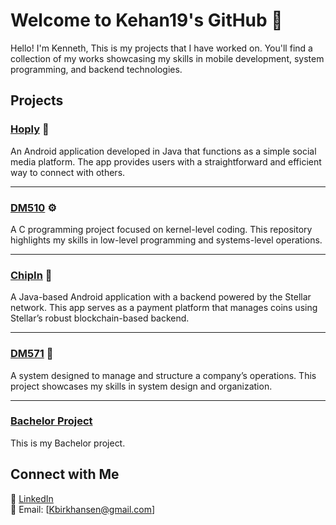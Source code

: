 
# Welcome to Kehan19's GitHub 👋

Hello! I'm Kenneth, This is my projects that I have worked on. You'll find a collection of my works showcasing my skills in mobile development, system programming, and backend technologies.  

## Projects

### [Hoply](https://github.com/Kehan19/Hoply) 📱
An Android application developed in Java that functions as a simple social media platform. The app provides users with a straightforward and efficient way to connect with others.

---

### [DM510](https://github.com/Kehan19/DM510) ⚙️
A C programming project focused on kernel-level coding. This repository highlights my skills in low-level programming and systems-level operations.

---

### [ChipIn](https://github.com/Kehan19/ChipIn) 💸
A Java-based Android application with a backend powered by the Stellar network. This app serves as a payment platform that manages coins using Stellar’s robust blockchain-based backend.

---

### [DM571](https://github.com/Kehan19/DM571) 🏢
A system designed to manage and structure a company’s operations. This project showcases my skills in system design and organization.

---

### [Bachelor Project](https://github.com/Kehan19/Bachelor-Project)
This is my Bachelor project.

## Connect with Me
📌 [LinkedIn](https://www.linkedin.com/in/kenneth-birk-hansen-99906129b)  
📧 Email: [Kbirkhansen@gmail.com]  

